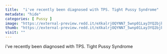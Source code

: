 ```yaml
---
title:  "i've recently been diagnosed with TPS. Tight Pussy Syndrome"
metadate: "hide"
categories: [ Pussy ]
image: "https://external-preview.redd.it/eXkalrjOQYNN7_5wnp01Lay3YQ2bjkPfSxcIWBKdZ8E.jpg?auto=webp&s=aff6317aca5c900ee843bf1baea7800966d02ea5"
thumb: "https://external-preview.redd.it/eXkalrjOQYNN7_5wnp01Lay3YQ2bjkPfSxcIWBKdZ8E.jpg?width=1080&crop=smart&auto=webp&s=451e041b81d4962ceff26e7a373df5892e872627"
visit: ""
---
```

i've recently been diagnosed with TPS. Tight Pussy Syndrome
